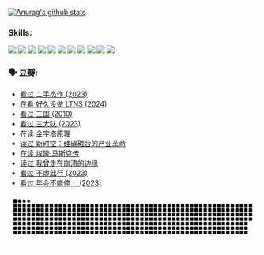 
[![Anurag's github stats](https://github-readme-stats.vercel.app/api?username=w940853815)](https://github.com/anuraghazra/github-readme-stats)

### Skills:

<code><img height="32" src="https://cdn.jsdelivr.net/npm/simple-icons@v5/icons/python.svg"></code>
<code><img height="32" src="https://cdn.jsdelivr.net/npm/simple-icons@v5/icons/javascript.svg"></code>
<code><img height="32" src="https://cdn.jsdelivr.net/npm/simple-icons@v5/icons/django.svg"></code>
<code><img height="32" src="https://cdn.jsdelivr.net/npm/simple-icons@v5/icons/flask.svg"></code>
<code><img height="32" src="https://cdn.jsdelivr.net/npm/simple-icons@v5/icons/vuetify.svg"></code>
<code><img height="32" src="https://cdn.jsdelivr.net/npm/simple-icons@v5/icons/git.svg"></code>
<code><img height="32" src="https://cdn.jsdelivr.net/npm/simple-icons@v5/icons/docker.svg"></code>
<code><img height="32" src="https://cdn.jsdelivr.net/npm/simple-icons@v5/icons/postgresql.svg"></code>
<code><img height="32" src="https://cdn.jsdelivr.net/npm/simple-icons@v5/icons/elasticsearch.svg"></code>
<code><img height="32" src="https://cdn.jsdelivr.net/npm/simple-icons@v5/icons/macos.svg"></code>
<code><img height="32" src="https://cdn.jsdelivr.net/npm/simple-icons@v5/icons/linux.svg"></code>

### 🗣 豆瓣:

<!-- DOUBAN-ACTIVITIES:START -->
- [看过 二手杰作‎ (2023)](https://www.douban.com/people/136069238/status/4522502716/?_i=07999741)
- [在看 好久没做 LTNS‎ (2024)](https://www.douban.com/people/136069238/status/4521969883/?_i=07999741)
- [看过 三国‎ (2010)](https://www.douban.com/people/136069238/status/4521634661/?_i=07999741)
- [看过 三大队‎ (2023)](https://www.douban.com/people/136069238/status/4510323325/?_i=07999741)
- [在读 金字塔原理](https://www.douban.com/people/136069238/status/4507497587/?_i=07999741)
- [读过 新时空：硅碳融合的产业革命](https://www.douban.com/people/136069238/status/4506659177/?_i=07999741)
- [在读 埃隆·马斯克传](https://www.douban.com/people/136069238/status/4500417190/?_i=07999741)
- [读过 我曾走在崩溃的边缘](https://www.douban.com/people/136069238/status/4500416754/?_i=07999741)
- [看过 不虚此行‎ (2023)](https://www.douban.com/people/136069238/status/4499973052/?_i=07999741)
- [看过 年会不能停！‎ (2023)](https://www.douban.com/people/136069238/status/4498582002/?_i=07999741)
<!-- DOUBAN-ACTIVITIES:END -->


![Snake animation](https://raw.githubusercontent.com/w940853815/w940853815/output/github-contribution-grid-snake.svg)

<!--
**w940853815/w940853815** is a ✨ _special_ ✨ repository because its `README.md` (this file) appears on your GitHub profile.

Here are some ideas to get you started:

- 🔭 I’m currently working on ...
- 🌱 I’m currently learning ...
- 👯 I’m looking to collaborate on ...
- 🤔 I’m looking for help with ...
- 💬 Ask me about ...
- 📫 How to reach me: ...
- 😄 Pronouns: ...
- ⚡ Fun fact: ...
-->
